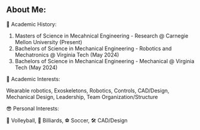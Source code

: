 ## About Me:
🏫 Academic History:
  1) Masters of Science in Mecahnical Engineering - Research @ Carnegie Mellon University (Present)
  2) Bachelors of Science in Mechanical Engineering - Robotics and Mechatronics @ Virginia Tech (May 2024)
  3) Bachelors of Science in Mechanical Engineering - Mechanical @ Virginia Tech (May 2024)

📔 Academic Interests:

Wearable robotics, Exoskeletons, Robotics, Controls, CAD/Design, Mechanical Design, Leadership, Team Organization/Structure

😎 Personal Interests:

🏐 Volleyball, 🎱 Billiards, ⚽ Soccer, 🛠 CAD/Design
